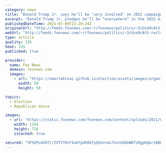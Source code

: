 ```yaml
---
category: news
title: "Donald Trump Jr. says he’ll be ‘very involved’ on 2022 campaign trail"
excerpt: "Donald Trump Jr. pledges he’ll be “everywhere” in the 2022 midterms, as the Republicans aim to win back the majorities in the House and Senate."
publishedDateTime: 2021-07-09T22:28:24Z
originalUrl: "http://feeds.foxnews.com/~r/foxnews/politics/~3/Use9cAtS-rw/trump-jr-says-hell-be-very-involved-on-2022-campaign-trail"
webUrl: "http://feeds.foxnews.com/~r/foxnews/politics/~3/Use9cAtS-rw/trump-jr-says-hell-be-very-involved-on-2022-campaign-trail"
type: article
quality: 155
heat: 155
published: true

provider:
  name: Fox News
  domain: foxnews.com
  images:
    - url: "https://smartableai.github.io/election/assets/images/organizations/foxnews.com-50x50.jpg"
      width: 50
      height: 50

topics:
  - Election
  - Republican Voice

images:
  - url: "https://static.foxnews.com/foxnews.com/content/uploads/2021/07/DonaldTrumpJr-CPAC-Dallas.jpg"
    width: 1194
    height: 718
    isCached: true

secured: "5F5EPL8UhTr/ZVTITOCFIomYpdK8bTyQShn+4u7SsnVQkbWDfz0gpHqGrzBBFtd/7hTiZsZGESDYBesGfr6QAB30QDnkH3fckaIVuj2Tie4iZ53HWaBGkkwGx6Ds+w5iYzfDIWU2SJfuHVZvkfZ6zJKwEb6houteRjGqk4Qvee7w65CLhlgN4xYex/YNFmj8hlhaFq/ROS7ynmb7KHzG0v/dIO8ImUf+mNGyMZu4C5Qzy598xc3svcRNhXaRqJ4PipA/wBEwPlMAk1W4L+YP/C8BBybL34+K/z2EOgLQkA4CZ0uzELdeBkYeupZzPi7z+oZNQVIkAQ6vazqJ+KYrvdukQEOk4Egq8FVUeQp0DB0=;oW4fyw7wOofzUDGOyIsc6w=="
---
```


